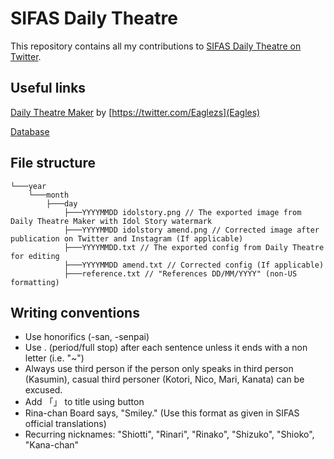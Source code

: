# SIFAS Daily Theatre

This repository contains all my contributions to [SIFAS Daily Theatre on Twitter](https://twitter.com/SIFAStheatre/).

## Useful links

[Daily Theatre Maker](https://eaglescommander.github.io/daily-theatre/) by [https://twitter.com/Eaglezs](Eagles)

[Database](http://sifasdt.waxwolf.com/)

## File structure

```
└───year
    └───month
        ├───day
            ├───YYYYMMDD idolstory.png // The exported image from Daily Theatre Maker with Idol Story watermark
            ├───YYYYMMDD idolstory amend.png // Corrected image after publication on Twitter and Instagram (If applicable)
            ├───YYYYMMDD.txt // The exported config from Daily Theatre for editing
            ├───YYYYMMDD amend.txt // Corrected config (If applicable)
            ├───reference.txt // "References DD/MM/YYYY" (non-US formatting)
```

## Writing conventions

- Use honorifics (-san, -senpai)
- Use . (period/full stop) after each sentence unless it ends with a non letter (i.e. "~")
- Always use third person if the person only speaks in third person (Kasumin), casual third personer (Kotori, Nico, Mari, Kanata) can be excused.
- Add 「」 to title using button
- Rina-chan Board says, "Smiley." (Use this format as given in SIFAS official translations)
- Recurring nicknames: "Shiotti", "Rinari", "Rinako", "Shizuko", "Shioko", "Kana-chan"